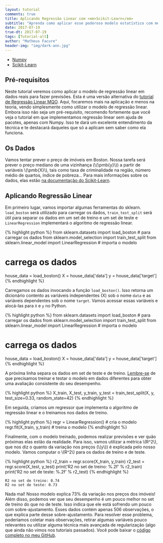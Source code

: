```yaml
---
layout: tutorial
comments: true
title: Aplicando Regressão Linear com <em>Scikit-Learn</em> 
subtitle: "Aprenda como aplicar esse poderoso modelo estatístico com menos de 15 linhas de código."
date: 2017-07-19
true-dt: 2017-07-19
tags: [Tutorial-alt]
author: "Matheus Facure"
header-img: "img/dark-ann.jpg"
---
```


<div class="row">
<ul class="nav nav-tabs navbar-left">
    <li><a href="/2017/02/15/MQO-formula-analitica/">Numpy</a></li>
    <li class="active"><a href="#">Scikit-Learn</a></li>
</ul>
</div>

## Pré-requisitos

Neste tutorial veremos como aplicar o modelo de regressão linear em dados reais para fazer previsões. Esta é uma versão alternativa do [tutorial de Regressão Linear MQO](/2017/02/15/MQO-formula-analitica/). Aqui, focaremos mais na aplicação e menos na teoria, vendo simplesmente como utilizar o modelo de regressão linear. Embora isso não seja um pré-requisito, recomendo fortemente que você veja o tutorial em que implementamos regressão linear sem ajuda de pacotes, apenas com Numpy. Isso te dará um excelente entendimento da técnica e te destacará daqueles que só a aplicam sem saber como ela funciona.

## Os Dados

Vamos tentar prever o preço de imóveis em Boston. Nossa tarefa será prever o preço mediano de uma vizinhança (\\(\pmb{y}\\)) a partir de variáveis \\(\pmb{X}\\), tais como taxa de criminalidade na região, número médio de quartos, índice de pobreza... Para mais informações sobre os dados, elas estão [na documentação do Scikit-Learn](http://scikit-learn.org/stable/datasets/index.html#boston-house-prices-dataset).

## Aplicando Regressão Linear

Em primeiro lugar, vamos importar algumas ferramentas do sklearn. `load_boston` será utilizado para carregar os dados, `train_test_split` será útil para separar os dados em um set de treino e um set de teste e `LinearRegression` implementará o algoritmo de regressão linear.

{% highlight python %}
from sklearn.datasets import load_boston # para carregar os dados
from sklearn.model_selection import train_test_split
from sklearn.linear_model import LinearRegression # importa o modelo

# carrega os dados
house_data = load_boston()
X = house_data['data']
y = house_data['target']
{% endhighlight %}

Carregamos os dados invocando a função `load_boston()`. Isso retorna um dicionário contento as variáveis independentes (X) sob o nome `data` e as variáveis dependentes sob o nome `target`. Vamos acessar essas variáveis e alocá-las para `X` e `y` no Python.

{% highlight python %}
from sklearn.datasets import load_boston # para carregar os dados
from sklearn.model_selection import train_test_split
from sklearn.linear_model import LinearRegression # importa o modelo

# carrega os dados
house_data = load_boston()
X = house_data['data']
y = house_data['target']
{% endhighlight %}

A próxima linha separa os dados em set de teste e de treino. [Lembre-se](http://127.0.0.1:4000/AM-Essencial/#Validação-cruzada) de que precisamos treinar e testar o modelo em dados diferentes para obter uma avaliação consistente do seu desempenho. 

{% highlight python %}
X_train, X_test, y_train, y_test = train_test_split(X, y, test_size=0.33, random_state=42)
{% endhighlight %}

Em seguida, criamos um regressor que implementa o algoritmo de regressão linear e o treinamos nos dados de treino.

{% highlight python %}
regr = LinearRegression() # cria o modelo
regr.fit(X_train, y_train) # treina o modelo
{% endhighlight %}

Finalmente, com o modelo treinado, podemos realizar previsões e ver quão próximas elas estão da realidade. Para isso, vamos utilizar a métrica \\(R^2\\), que nos diz o quanto da variação nos preços (\\(y\\)) é explicada pelo nosso modelo. Vamos computar o \\(R^2\\) para os dados de treino e de teste. 

{% highlight python %}
r2_train = regr.score(X_train, y_train)
r2_test = regr.score(X_test, y_test)
print('R2 no set de treino: %.2f' % r2_train)
print('R2 no set de teste: %.2f' % r2_test)
{% endhighlight %}
```
R2 no set de treino: 0.74
R2 no set de teste: 0.73
```
Nada mal! Nosso modelo explica 73% da variação nos preços dos imóveis! Além disso, podemos ver que seu desempenho é um pouco melhor no set de treino do que no de teste. Isso indica que ele está sofrendo um pouco com sobre-ajustamento. Esses dados contém apenas 506 observações, o que explica parte desse sobre-ajustamento. Para resolver esse problema, poderíamos coletar mais observações, retirar algumas variáveis pouco relevantes ou utilizar alguma técnica mais avançada de regularização (algo que ainda não vimos nos tutoriais passados). Você pode baixar o [código completo no meu GitHub](https://github.com/matheusfacure/Tutoriais-de-AM/blob/master/Regress%C3%A3o%20Linear/sk_linregr.py).
